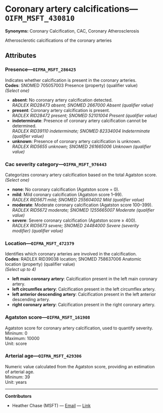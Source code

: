 # Coronary artery calcifications—`OIFM_MSFT_430810`

**Synonyms:** Coronary Calcification, CAC, Coronary Atherosclerosis

Atherosclerotic calcifications of the coronary arteries

## Attributes

### Presence—`OIFMA_MSFT_286425`

Indicates whether calcification is present in the coronary arteries.  
**Codes**: SNOMED 705057003 Presence (property) (qualifier value)  
*(Select one)*

- **absent**: No coronary artery calcification detected.  
_RADLEX RID28473 absent; SNOMED 2667000 Absent (qualifier value)_
- **present**: Coronary artery calcification is present.  
_RADLEX RID28472 present; SNOMED 52101004 Present (qualifier value)_
- **indeterminate**: Presence of coronary artery calcification cannot be determined.  
_RADLEX RID39110 indeterminate; SNOMED 82334004 Indeterminate (qualifier value)_
- **unknown**: Presence of coronary artery calcification is unknown.  
_RADLEX RID5655 unknown; SNOMED 261665006 Unknown (qualifier value)_

### Cac severity category—`OIFMA_MSFT_976443`

Categorizes coronary artery calcification based on the total Agatston score.  
*(Select one)*

- **none**: No coronary calcification (Agatston score = 0).  
- **mild**: Mild coronary calcification (Agatston score 1–99).  
_RADLEX RID5671 mild; SNOMED 255604002 Mild (qualifier value)_
- **moderate**: Moderate coronary calcification (Agatston score 100–399).  
_RADLEX RID5672 moderate; SNOMED 1255665007 Moderate (qualifier value)_
- **severe**: Severe coronary calcification (Agatston score ≥ 400).  
_RADLEX RID5673 severe; SNOMED 24484000 Severe (severity modifier) (qualifier value)_

### Location—`OIFMA_MSFT_472379`

Identifies which coronary arteries are involved in the calcification.  
**Codes**: RADLEX RID39038 location; SNOMED 758637006 Anatomic location (property) (qualifier value)  
*(Select up to 4)*
- **left main coronary artery**: Calcification present in the left main coronary artery.  
- **left circumflex artery**: Calcification present in the left circumflex artery.  
- **left anterior descending artery**: Calcification present in the left anterior descending artery.  
- **right coronary artery**: Calcification present in the right coronary artery.  

### Agatston score—`OIFMA_MSFT_161908`

Agatston score for coronary artery calcification, used to quantify severity.  
Mininum: 0  
Maximum: 10000  
Unit: score

### Arterial age—`OIFMA_MSFT_429306`

Numeric value calculated from the Agatston score, providing an estimation of arterial age.  
Mininum: 39  
Unit: years

---

**Contributors**

- Heather Chase (MSFT) — [Email](mailto:heatherchase@microsoft.com) — [Link](https://www.linkedin.com/in/heatherwalkerchase/)